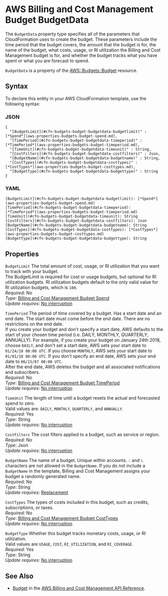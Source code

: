 # AWS Billing and Cost Management Budget BudgetData<a name="aws-properties-budgets-budget-budgetdata"></a>

<a name="aws-properties-budgets-budget-budgetdata-description"></a>The `BudgetData` property type specifies all of the parameters that CloudFormation uses to create the budget\. These parameters include the time period that the budget covers, the amount that the budget is for, the name of the budget, what costs, usage, or RI utilization the Billing and Cost Management budget is for, and whether the budget tracks what you have spent or what you are forecast to spend\.

<a name="aws-properties-budgets-budget-budgetdata-inheritance"></a> `BudgetData` is a property of the [AWS::Budgets::Budget](aws-resource-budgets-budget.md) resource\.

## Syntax<a name="aws-properties-budgets-budget-budgetdata-syntax"></a>

To declare this entity in your AWS CloudFormation template, use the following syntax:

### JSON<a name="aws-properties-budgets-budget-budgetdata-syntax.json"></a>

```
{
  "[BudgetLimit](#cfn-budgets-budget-budgetdata-budgetlimit)" : [*Spend*](aws-properties-budgets-budget-spend.md),
  "[TimePeriod](#cfn-budgets-budget-budgetdata-timeperiod)" : [*TimePeriod*](aws-properties-budgets-budget-timeperiod.md),
  "[TimeUnit](#cfn-budgets-budget-budgetdata-timeunit)" : String,
  "[CostFilters](#cfn-budgets-budget-budgetdata-costfilters)" : Json,
  "[BudgetName](#cfn-budgets-budget-budgetdata-budgetname)" : String,
  "[CostTypes](#cfn-budgets-budget-budgetdata-costtypes)" : [*CostTypes*](aws-properties-budgets-budget-costtypes.md),
  "[BudgetType](#cfn-budgets-budget-budgetdata-budgettype)" : String
}
```

### YAML<a name="aws-properties-budgets-budget-budgetdata-syntax.yaml"></a>

```
[BudgetLimit](#cfn-budgets-budget-budgetdata-budgetlimit): [*Spend*](aws-properties-budgets-budget-spend.md)
[TimePeriod](#cfn-budgets-budget-budgetdata-timeperiod): [*TimePeriod*](aws-properties-budgets-budget-timeperiod.md)
[TimeUnit](#cfn-budgets-budget-budgetdata-timeunit): String
[CostFilters](#cfn-budgets-budget-budgetdata-costfilters): Json
[BudgetName](#cfn-budgets-budget-budgetdata-budgetname): String
[CostTypes](#cfn-budgets-budget-budgetdata-costtypes): [*CostTypes*](aws-properties-budgets-budget-costtypes.md)
[BudgetType](#cfn-budgets-budget-budgetdata-budgettype): String
```

## Properties<a name="aws-properties-budgets-budget-budgetdata-properties"></a>

`BudgetLimit`  <a name="cfn-budgets-budget-budgetdata-budgetlimit"></a>
The total amount of cost, usage, or RI utilization that you want to track with your budget\.   
The BudgetLimit is required for cost or usage budgets, but optional for RI utilization budgets\. RI utilization budgets default to the only valid value for RI utilization budgets, which is `100`\.   
 *Required*: No  
 *Type*: [Billing and Cost Management Budget Spend](aws-properties-budgets-budget-spend.md)  
 *Update requires*: [No interruption](using-cfn-updating-stacks-update-behaviors.md#update-no-interrupt)

`TimePeriod`  <a name="cfn-budgets-budget-budgetdata-timeperiod"></a>
The period of time covered by a budget\. Has a start date and an end date\. The start date must come before the end date\. There are no restrictions on the end date\.   
If you create your budget and don't specify a start date, AWS defaults to the start of your chosen time period \(i\.e\. DAILY, MONTHLY, QUARTERLY, ANNUALLY\)\. For example, if you create your budget on January 24th 2018, choose `DAILY`, and don't set a start date, AWS sets your start date to `01/24/18 00:00 UTC`\. If you choose `MONTHLY`, AWS sets your start date to `01/01/18 00:00 UTC`\. If you don't specify an end date, AWS sets your end date to `06/15/87 00:00 UTC`\.  
After the end date, AWS deletes the budget and all associated notifications and subscribers\.  
 *Required*: No  
 *Type*: [Billing and Cost Management Budget TimePeriod](aws-properties-budgets-budget-timeperiod.md)  
 *Update requires*: [No interruption](using-cfn-updating-stacks-update-behaviors.md#update-no-interrupt)

`TimeUnit`  <a name="cfn-budgets-budget-budgetdata-timeunit"></a>
The length of time until a budget resets the actual and forecasted spend to zero\.  
Valid values are: `DAILY`, `MONTHLY`, `QUARTERLY`, and `ANNUALLY`\.  
 *Required*: Yes  
 *Type*: String  
 *Update requires*: [No interruption](using-cfn-updating-stacks-update-behaviors.md#update-no-interrupt)

`CostFilters`  <a name="cfn-budgets-budget-budgetdata-costfilters"></a>
The cost filters applied to a budget, such as service or region\.  
 *Required*: No  
 *Type*: Json  
 *Update requires*: [No interruption](using-cfn-updating-stacks-update-behaviors.md#update-no-interrupt)

`BudgetName`  <a name="cfn-budgets-budget-budgetdata-budgetname"></a>
The name of a budget\. Unique within accounts\. `:` and `\` characters are not allowed in the `BudgetName`\. If you do not include a `BudgetName` in the template, Billing and Cost Management assigns your budget a randomly generated name\.  
 *Required*: No  
 *Type*: String  
 *Update requires*: [Replacement](using-cfn-updating-stacks-update-behaviors.md#update-replacement)

`CostTypes`  <a name="cfn-budgets-budget-budgetdata-costtypes"></a>
The types of costs included in this budget, such as credits, subscriptions, or taxes\.  
 *Required*: No  
 *Type*: [Billing and Cost Management Budget CostTypes](aws-properties-budgets-budget-costtypes.md)  
 *Update requires*: [No interruption](using-cfn-updating-stacks-update-behaviors.md#update-no-interrupt)

`BudgetType`  <a name="cfn-budgets-budget-budgetdata-budgettype"></a>
Whether this budget tracks monetary costs, usage, or RI utilization\.  
Valid values are `USAGE`, `COST`, `RI_UTILIZATION`, and `RI_COVERAGE`\.  
 *Required*: Yes  
 *Type*: String  
 *Update requires*: [No interruption](using-cfn-updating-stacks-update-behaviors.md#update-no-interrupt)

## See Also<a name="aws-properties-budgets-budget-budgetdata-seealso"></a>
+ [Budget](http://docs.aws.amazon.com/aws-cost-management/latest/APIReference/API_budgets_Budget.html) in the [AWS Billing and Cost Management API Reference](http://docs.aws.amazon.com/aws-cost-management/latest/APIReference/Welcome.html)\. 
